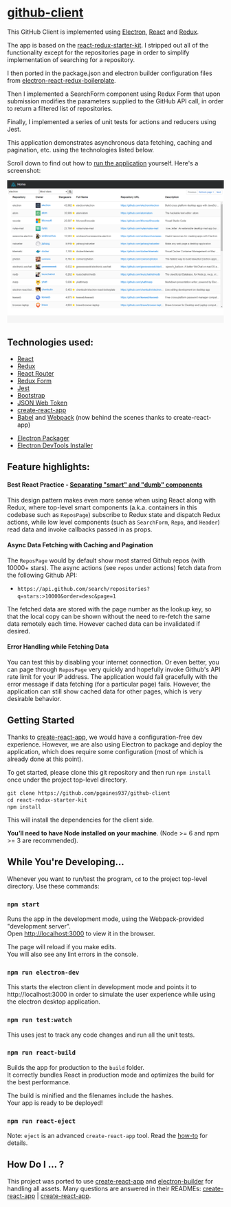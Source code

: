 # [github-client](https://github.com/pgaines937/github-client)

This GitHub Client is implemented using [Electron](http://electron.atom.io/), [React](https://facebook.github.io/react/) and [Redux](http://redux.js.org/).

The app is based on the [react-redux-starter-kit](https://github.com/cloudmu/react-redux-starter-kit). I stripped out all of the functionality except for the repositories page in order to simplify implementation of searching for a repository.

I then ported in the package.json and electron builder configuration files from [electron-react-redux-boilerplate](https://github.com/jschr/electron-react-redux-boilerplate).

Then I implemented a SearchForm component using Redux Form that upon submission modifies the parameters supplied to the GitHub API call, in order to return a filtered list of repositories.

Finally, I implemented a series of unit tests for actions and reducers using Jest.

This application demonstrates asynchronous data fetching, caching and pagination, etc. using the technologies listed below.

Scroll down to find out how to [run the application](#getting-started) yourself.
Here's a screenshot:

![alt text](https://github.com/pgaines937/github-client/blob/master/screenshot.png "Screenshot")

## Technologies used:

- [React](https://github.com/facebook/react)
- [Redux](https://github.com/rackt/redux)
- [React Router](https://github.com/rackt/react-router)
- [Redux Form](https://github.com/erikras/redux-form/)
- [Jest](https://github.com/facebook/jest)
- [Bootstrap](https://github.com/twbs/bootstrap)
- [JSON Web Token](https://jwt.io/)
- [create-react-app](https://github.com/facebookincubator/create-react-app/)
- [Babel](http://babeljs.io/) and [Webpack](http://webpack.github.io/) (now behind the scenes thanks to create-react-app)
* [Electron Packager](https://github.com/electron-userland/electron-packager)
* [Electron DevTools Installer](https://github.com/MarshallOfSound/electron-devtools-installer)

## Feature highlights:

#### Best React Practice - [Separating "smart" and "dumb" components](https://medium.com/@dan_abramov/smart-and-dumb-components-7ca2f9a7c7d0)

This design pattern makes even more sense when using React along with Redux, where top-level smart components (a.k.a. containers in this codebase such as `ReposPage`) subscribe to Redux state and dispatch Redux actions, while low level components (such as `SearchForm`, `Repo`, and `Header`) read data and invoke callbacks passed in as props.

#### Async Data Fetching with Caching and Pagination

The `ReposPage` would by default show most starred Github repos (with 10000+ stars). The async actions (see `repos` under actions) fetch data from the following Github API:

-  `https://api.github.com/search/repositories?q=stars:>10000&order=desc&page=1`

The fetched data are stored with the page number as the lookup key, so that the local copy can be shown without the need to re-fetch the same data remotely each time. However cached data can be invalidated if desired.

#### Error Handling while Fetching Data

You can test this by disabling your internet connection. Or even better, you can page through `ReposPage` very quickly and hopefully invoke Github's API rate limit for your IP address.
The application would fail gracefully with the error message if data fetching (for a particular page) fails. However, the application can still show cached data for other pages, which is very desirable behavior.

## Getting Started
Thanks to [create-react-app](https://github.com/facebookincubator/create-react-app), we would  have a configuration-free dev experience.
However, we are also using Electron to package and deploy the application, which does require some configuration (most of which is already done at this point).

To get started, please clone this git repository and then run `npm install` once under the project top-level directory.

```
git clone https://github.com/pgaines937/github-client
cd react-redux-starter-kit
npm install
```
This will install the dependencies for the client side.

**You’ll need to have Node installed on your machine**. (Node >= 6 and npm >= 3 are recommended).

## While You're Developing...
Whenever you want to run/test the program, `cd` to the project top-level directory. Use these commands:

### `npm start`

Runs the app in the development mode, using the Webpack-provided "development server".<br>
Open [http://localhost:3000](http://localhost:3000) to view it in the browser.

The page will reload if you make edits.<br>
You will also see any lint errors in the console.<br>

### `npm run electron-dev`

This starts the electron client in development mode and points it to http://localhost:3000 in order to simulate the user experience while using the electron desktop application.<br>

### `npm run test:watch`

This uses jest to track any code changes and run all the unit tests.

### `npm run react-build`

Builds the app for production to the `build` folder.<br>
It correctly bundles React in production mode and optimizes the build for the best performance.

The build is minified and the filenames include the hashes.<br>
Your app is ready to be deployed!

### `npm run react-eject`

Note: `eject` is an advanced `create-react-app` tool. Read the [how-to](https://github.com/facebookincubator/create-react-app/blob/master/template/README.md) for details.



## How Do I ... ?

This project was ported to use [create-react-app](https://github.com/facebookincubator/create-react-app) and [electron-builder](https://github.com/electron-userland/electron-builder) for handling all assets.
Many questions are answered in their READMEs: [create-react-app](https://github.com/facebookincubator/create-react-app/blob/master/template/README.md) | [create-react-app](https://github.com/electron-userland/electron-builder/blob/master/README.md).
